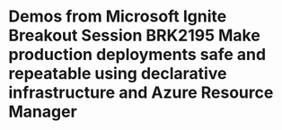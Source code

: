 # Demos from Microsoft Ignite Breakout Session BRK2195 Make production deployments safe and repeatable using declarative infrastructure and Azure Resource Manager